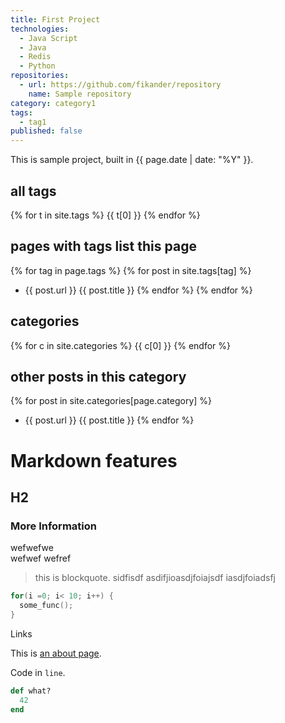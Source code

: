 ```yaml
---
title: First Project
technologies:
  - Java Script
  - Java
  - Redis
  - Python
repositories:
  - url: https://github.com/fikander/repository
    name: Sample repository
category: category1
tags:
  - tag1
published: false
---
```

This is sample project, built in {{ page.date | date: "%Y" }}.

## all tags
{% for t in site.tags %}
  {{ t[0] }}
{% endfor %}

## pages with tags list this page
{% for tag in page.tags %}
  {% for post in site.tags[tag] %}
 * {{ post.url }} {{ post.title }}
  {% endfor %}
{% endfor %}

## categories
{% for c in site.categories %}
  {{ c[0] }}
{% endfor %}

## other posts in this category
{% for post in site.categories[page.category] %}
 * {{ post.url }} {{ post.title }}
{% endfor %}


# Markdown features

## H2

### More Information
wefwefwe  
wefwef
wefref

> this is blockquote. sidfisdf
asdifjioasdjfoiajsdf
iasdjfoiadsfj

~~~ c
for(i =0; i< 10; i++) {
  some_func();
}
~~~

Links

This is [an about page](/about/).

Code in `line`.


~~~ ruby
def what?
  42
end
~~~
